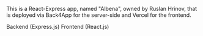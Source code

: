 This is a React-Express app, named "Albena", owned by Ruslan Hrinov, that is deployed via Back4App for the server-side and Vercel for the frontend.

Backend (Express.js)
Frontend (React.js)
